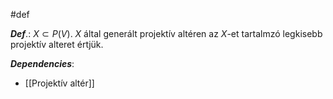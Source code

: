 #def 

***Def***.: $X \subset P(V)$. $X$ által generált projektív altéren az $X$-et tartalmzó legkisebb projektív alteret értjük.


***Dependencies***:
- [[Projektív altér]]